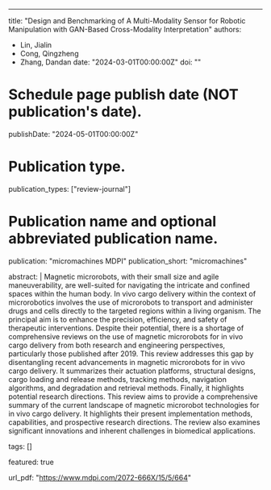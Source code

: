 ---
title: "Design and Benchmarking of A Multi-Modality Sensor for Robotic Manipulation with GAN-Based Cross-Modality Interpretation"
authors:
  - Lin, Jialin
  - Cong, Qingzheng
  - Zhang, Dandan
date: "2024-03-01T00:00:00Z"
doi: ""

# Schedule page publish date (NOT publication's date).
publishDate: "2024-05-01T00:00:00Z"

# Publication type.
publication_types: ["review-journal"]

# Publication name and optional abbreviated publication name.
publication: "micromachines MDPI"
publication_short: "micromachines"

abstract: |
Magnetic microrobots, with their small size and agile maneuverability, are well-suited for navigating the intricate and confined spaces within the human body. In vivo cargo delivery within the context of microrobotics involves the use of microrobots to transport and administer drugs and cells directly to the targeted regions within a living organism. The principal aim is to enhance the precision, efficiency, and safety of therapeutic interventions. Despite their potential, there is a shortage of comprehensive reviews on the use of magnetic microrobots for in vivo cargo delivery from both research and engineering perspectives, particularly those published after 2019. This review addresses this gap by disentangling recent advancements in magnetic microrobots for in vivo cargo delivery. It summarizes their actuation platforms, structural designs, cargo loading and release methods, tracking methods, navigation algorithms, and degradation and retrieval methods. Finally, it highlights potential research directions. This review aims to provide a comprehensive summary of the current landscape of magnetic microrobot technologies for in vivo cargo delivery. It highlights their present implementation methods, capabilities, and prospective research directions. The review also examines significant innovations and inherent challenges in biomedical applications.

tags: []

featured: true

url_pdf: "https://www.mdpi.com/2072-666X/15/5/664"